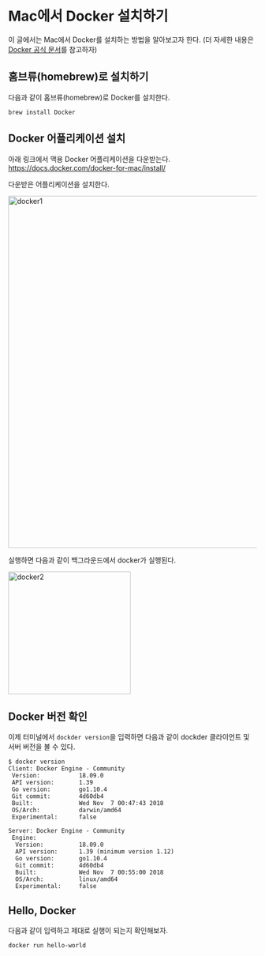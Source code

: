# Mac에서 Docker 설치하기

이 글에서는 Mac에서 Docker를 설치하는 방법을 알아보고자 한다. (더 자세한 내용은 [Docker 공식 문서](https://docs.docker.com/get-started/)를 참고하자)

## 홈브류(homebrew)로 설치하기

다음과 같이 홈브류(homebrew)로 Docker를 설치한다. 

```
brew install Docker
```

## Docker 어플리케이션 설치

아래 링크에서 맥용 Docker 어플리케이션을 다운받는다. 
https://docs.docker.com/docker-for-mac/install/

다운받은 어플리케이션을 설치한다.

<img width="713" alt="docker1" src="https://user-images.githubusercontent.com/36276682/50847373-c912bc00-13b4-11e9-8d56-eefe56bcabf8.png">


실행하면 다음과 같이 백그라운드에서 docker가 실행된다.

<img width="248" alt="docker2" src="https://user-images.githubusercontent.com/36276682/50847384-cd3ed980-13b4-11e9-96da-4d8c3b9f7def.png">

## Docker 버전 확인

이제 터미널에서 `dockder version`을 입력하면 다음과 같이 dockder 클라이언트 및 서버 버전을 볼 수 있다. 
```
$ docker version
Client: Docker Engine - Community
 Version:           18.09.0
 API version:       1.39
 Go version:        go1.10.4
 Git commit:        4d60db4
 Built:             Wed Nov  7 00:47:43 2018
 OS/Arch:           darwin/amd64
 Experimental:      false

Server: Docker Engine - Community
 Engine:
  Version:          18.09.0
  API version:      1.39 (minimum version 1.12)
  Go version:       go1.10.4
  Git commit:       4d60db4
  Built:            Wed Nov  7 00:55:00 2018
  OS/Arch:          linux/amd64
  Experimental:     false
```

## Hello, Docker

다음과 같이 입력하고 제대로 실행이 되는지 확인해보자. 

```
docker run hello-world
```